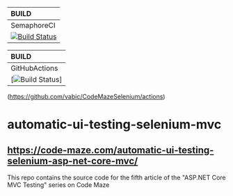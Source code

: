 | BUILD |
|:----- |
|SemaphoreCI|
| [![Build Status](https://vabic.semaphoreci.com/badges/CodeMazeSelenium.svg?key=1db44441-6274-44b9-8df1-7767d407e5e1)](https://vabic.semaphoreci.com/badges/CodeMazeSelenium/branches/work.svg)

| BUILD |
|:----- |
|GitHubActions|
| [![Build Status](https://github.com/actions/CodeMazeSelenium/workflows/.NET%20Core%20Ubuntu%20Docker/badge.svg?branch=work)]
(https://github.com/vabic/CodeMazeSelenium/actions) 


# automatic-ui-testing-selenium-mvc
## https://code-maze.com/automatic-ui-testing-selenium-asp-net-core-mvc/
This repo contains the source code for the fifth article of the "ASP.NET Core MVC Testing" series on Code Maze
